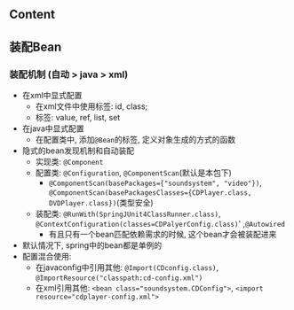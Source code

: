 ## Content


## 装配Bean
### 装配机制 (自动 > java > xml)
- 在xml中显式配置
  - 在xml文件中使用<bean>标签: id, class;
  - <constructor-arg>标签: value, ref, list, set
- 在java中显式配置
  - 在配置类中, 添加`@Bean`的标签, 定义对象生成的方式的函数
- 隐式的bean发现机制和自动装配
  - 实现类: `@Component`
  - 配置类: `@Configuration`, `@ComponentScan`(默认是本包下)
    - `@ComponentScan(basePackages={"soundsystem", "video"})`, `@ComponentScan(basePackagesClasses={CDPlayer.class, DVDPlayer.class})`(类型安全)
  - 装配类: `@RunWith(SpringJUnit4ClassRunner.class)`, `@ContextConfiguration(classes=CDPalyerConfig.class)`' ,`@Autowired` 
    - 有且只有一个bean匹配依赖需求的时候, 这个bean才会被装配进来
- 默认情况下, spring中的bean都是单例的
- 配置混合使用: 
  - 在javaconfig中引用其他: `@Import(CDconfig.class)`, `@ImportResource("classpath:cd-config.xml")`
  - 在xml引用其他: `<bean class="soundsystem.CDConfig">`, `<import resource="cdplayer-config.xml">`
  
  
